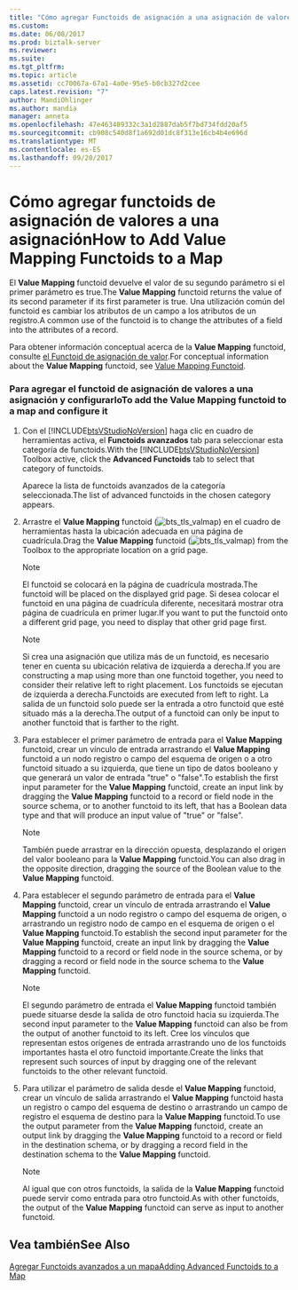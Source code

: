 ```yaml
---
title: "Cómo agregar Functoids de asignación a una asignación de valores | Documentos de Microsoft"
ms.custom: 
ms.date: 06/08/2017
ms.prod: biztalk-server
ms.reviewer: 
ms.suite: 
ms.tgt_pltfrm: 
ms.topic: article
ms.assetid: cc70067a-67a1-4a0e-95e5-b0cb327d2cee
caps.latest.revision: "7"
author: MandiOhlinger
ms.author: mandia
manager: anneta
ms.openlocfilehash: 47e463489332c3a1d2887dab5f7bd734fdd20af5
ms.sourcegitcommit: cb908c540d8f1a692d01dc8f313e16cb4b4e696d
ms.translationtype: MT
ms.contentlocale: es-ES
ms.lasthandoff: 09/20/2017
---
```

# <a name="how-to-add-value-mapping-functoids-to-a-map"></a><span data-ttu-id="64b91-102">Cómo agregar functoids de asignación de valores a una asignación</span><span class="sxs-lookup"><span data-stu-id="64b91-102">How to Add Value Mapping Functoids to a Map</span></span>
<span data-ttu-id="64b91-103">El **Value Mapping** functoid devuelve el valor de su segundo parámetro si el primer parámetro es true.</span><span class="sxs-lookup"><span data-stu-id="64b91-103">The **Value Mapping** functoid returns the value of its second parameter if its first parameter is true.</span></span> <span data-ttu-id="64b91-104">Una utilización común del functoid es cambiar los atributos de un campo a los atributos de un registro.</span><span class="sxs-lookup"><span data-stu-id="64b91-104">A common use of the functoid is to change the attributes of a field into the attributes of a record.</span></span>  
  
 <span data-ttu-id="64b91-105">Para obtener información conceptual acerca de la **Value Mapping** functoid, consulte [el Functoid de asignación de valor](../core/value-mapping-functoid.md).</span><span class="sxs-lookup"><span data-stu-id="64b91-105">For conceptual information about the **Value Mapping** functoid, see [Value Mapping Functoid](../core/value-mapping-functoid.md).</span></span>  
  
### <a name="to-add-the-value-mapping-functoid-to-a-map-and-configure-it"></a><span data-ttu-id="64b91-106">Para agregar el functoid de asignación de valores a una asignación y configurarlo</span><span class="sxs-lookup"><span data-stu-id="64b91-106">To add the Value Mapping functoid to a map and configure it</span></span>  
  
1.  <span data-ttu-id="64b91-107">Con el [!INCLUDE[btsVStudioNoVersion](../includes/btsvstudionoversion-md.md)] haga clic en cuadro de herramientas activa, el **Functoids avanzados** tab para seleccionar esta categoría de functoids.</span><span class="sxs-lookup"><span data-stu-id="64b91-107">With the [!INCLUDE[btsVStudioNoVersion](../includes/btsvstudionoversion-md.md)] Toolbox active, click the **Advanced Functoids** tab to select that category of functoids.</span></span>  
  
     <span data-ttu-id="64b91-108">Aparece la lista de functoids avanzados de la categoría seleccionada.</span><span class="sxs-lookup"><span data-stu-id="64b91-108">The list of advanced functoids in the chosen category appears.</span></span>  
  
2.  <span data-ttu-id="64b91-109">Arrastre el **Value Mapping** functoid (![](../core/media/bts-tls-valmap.gif "bts_tls_valmap")) en el cuadro de herramientas hasta la ubicación adecuada en una página de cuadrícula.</span><span class="sxs-lookup"><span data-stu-id="64b91-109">Drag the **Value Mapping** functoid (![](../core/media/bts-tls-valmap.gif "bts_tls_valmap")) from the Toolbox to the appropriate location on a grid page.</span></span>  
  
    > [!NOTE]
    >  <span data-ttu-id="64b91-110">El functoid se colocará en la página de cuadrícula mostrada.</span><span class="sxs-lookup"><span data-stu-id="64b91-110">The functoid will be placed on the displayed grid page.</span></span> <span data-ttu-id="64b91-111">Si desea colocar el functoid en una página de cuadrícula diferente, necesitará mostrar otra página de cuadrícula en primer lugar.</span><span class="sxs-lookup"><span data-stu-id="64b91-111">If you want to put the functoid onto a different grid page, you need to display that other grid page first.</span></span>  
  
    > [!NOTE]
    >  <span data-ttu-id="64b91-112">Si crea una asignación que utiliza más de un functoid, es necesario tener en cuenta su ubicación relativa de izquierda a derecha.</span><span class="sxs-lookup"><span data-stu-id="64b91-112">If you are constructing a map using more than one functoid together, you need to consider their relative left to right placement.</span></span> <span data-ttu-id="64b91-113">Los functoids se ejecutan de izquierda a derecha.</span><span class="sxs-lookup"><span data-stu-id="64b91-113">Functoids are executed from left to right.</span></span> <span data-ttu-id="64b91-114">La salida de un functoid solo puede ser la entrada a otro functoid que esté situado más a la derecha.</span><span class="sxs-lookup"><span data-stu-id="64b91-114">The output of a functoid can only be input to another functoid that is farther to the right.</span></span>  
  
3.  <span data-ttu-id="64b91-115">Para establecer el primer parámetro de entrada para el **Value Mapping** functoid, crear un vínculo de entrada arrastrando el **Value Mapping** functoid a un nodo registro o campo del esquema de origen o a otro functoid situado a su izquierda, que tiene un tipo de datos booleano y que generará un valor de entrada "true" o "false".</span><span class="sxs-lookup"><span data-stu-id="64b91-115">To establish the first input parameter for the **Value Mapping** functoid, create an input link by dragging the **Value Mapping** functoid to a record or field node in the source schema, or to another functoid to its left, that has a Boolean data type and that will produce an input value of "true" or "false".</span></span>  
  
    > [!NOTE]
    >  <span data-ttu-id="64b91-116">También puede arrastrar en la dirección opuesta, desplazando el origen del valor booleano para la **Value Mapping** functoid.</span><span class="sxs-lookup"><span data-stu-id="64b91-116">You can also drag in the opposite direction, dragging the source of the Boolean value to the **Value Mapping** functoid.</span></span>  
  
4.  <span data-ttu-id="64b91-117">Para establecer el segundo parámetro de entrada para el **Value Mapping** functoid, crear un vínculo de entrada arrastrando el **Value Mapping** functoid a un nodo registro o campo del esquema de origen, o arrastrando un registro nodo de campo en el esquema de origen o el **Value Mapping** functoid.</span><span class="sxs-lookup"><span data-stu-id="64b91-117">To establish the second input parameter for the **Value Mapping** functoid, create an input link by dragging the **Value Mapping** functoid to a record or field node in the source schema, or by dragging a record or field node in the source schema to the **Value Mapping** functoid.</span></span>  
  
    > [!NOTE]
    >  <span data-ttu-id="64b91-118">El segundo parámetro de entrada el **Value Mapping** functoid también puede situarse desde la salida de otro functoid hacia su izquierda.</span><span class="sxs-lookup"><span data-stu-id="64b91-118">The second input parameter to the **Value Mapping** functoid can also be from the output of another functoid to its left.</span></span> <span data-ttu-id="64b91-119">Cree los vínculos que representan estos orígenes de entrada arrastrando uno de los functoids importantes hasta el otro functoid importante.</span><span class="sxs-lookup"><span data-stu-id="64b91-119">Create the links that represent such sources of input by dragging one of the relevant functoids to the other relevant functoid.</span></span>  
  
5.  <span data-ttu-id="64b91-120">Para utilizar el parámetro de salida desde el **Value Mapping** functoid, crear un vínculo de salida arrastrando el **Value Mapping** functoid hasta un registro o campo del esquema de destino o arrastrando un campo de registro el esquema de destino para la **Value Mapping** functoid.</span><span class="sxs-lookup"><span data-stu-id="64b91-120">To use the output parameter from the **Value Mapping** functoid, create an output link by dragging the **Value Mapping** functoid to a record or field in the destination schema, or by dragging a record field in the destination schema to the **Value Mapping** functoid.</span></span>  
  
    > [!NOTE]
    >  <span data-ttu-id="64b91-121">Al igual que con otros functoids, la salida de la **Value Mapping** functoid puede servir como entrada para otro functoid.</span><span class="sxs-lookup"><span data-stu-id="64b91-121">As with other functoids, the output of the **Value Mapping** functoid can serve as input to another functoid.</span></span>  
  
## <a name="see-also"></a><span data-ttu-id="64b91-122">Vea también</span><span class="sxs-lookup"><span data-stu-id="64b91-122">See Also</span></span>  
 [<span data-ttu-id="64b91-123">Agregar Functoids avanzados a un mapa</span><span class="sxs-lookup"><span data-stu-id="64b91-123">Adding Advanced Functoids to a Map</span></span>](../core/adding-advanced-functoids-to-a-map.md)